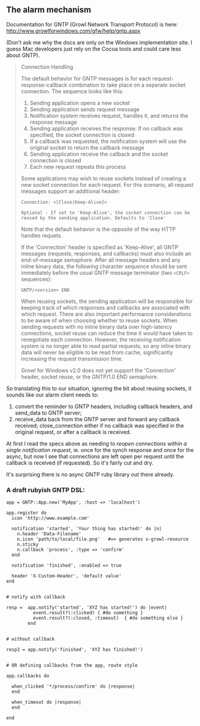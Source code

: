 ## The alarm mechanism

Documentation for GNTP (Growl Network Transport Protocol) is here:
http://www.growlforwindows.com/gfw/help/gntp.aspx

(Don't ask me why the docs are only on the Windows implementation site.  I guess Mac developers just rely on the Cocoa tools and could care less about GNTP).

<blockquote>

Connection Handling

The default behavior for GNTP messages is for each request-response-callback combination to take place on a seperate socket connection. The sequence looks like this:

   1. Sending application opens a new socket
   2. Sending application sends request message
   3. Notification system receives request, handles it, and returns the response message
   4. Sending application receives the response. If no callback was specified, the socket connection is closed
   5. If a callback was requested, the notification system will use the original socket to return the callback message
   6. Sending application receive the callback and the socket connection is closed
   7. Each new request repeats this process

   Some applications may wish to reuse sockets instead of creating a new socket connection for each request. For this scenario, all request messages support an additional header:

`Connection: <[Close|Keep-Alive]>`

    Optional - If set to 'Keep-Alive', the socket connection can be reused by the sending application. Defaults to 'Close'

Note that the default behavior is the opposite of the way HTTP handles requets.

If the 'Connection' header is specified as 'Keep-Alive', all GNTP messages (requests, responses, and callbacks) must also include an end-of-message semaphore. After all message headers and any inline binary data, the following character sequence should be sent immediately before the usual GNTP message terminator (two `<CRLF>` sequences):

`GNTP/<version> END`

When reusing sockets, the sending application will be responsible for keeping track of which responses and callbacks are associated with which request. There are also important performance considerations to be aware of when choosing whether to reuse sockets. When sending requests with no inline binary data over high-latency connections, socket reuse can reduce the time it would have taken to renegotiate each connection. However, the receiving notification system is no longer able to read partial requests, so any inline binary data will never be eligible to be read from cache, significantly increasing the request transmission time.

Growl for Windows v2.0 does not yet support the 'Connection' header, socket reuse, or the GNTP/1.0 END semaphore.

</blockquote>


So translating this to our situation, ignoring the bit about reusing sockets, it sounds like our alarm client needs to:

1. convert the reminder to GNTP headers, including callback headers, and send_data to GNTP server;
2. receive_data back from the GNTP server and forward any callback received; close_connection either if no callback was specified in the original request, or after a callback is received.

At first I read the specs above as needing to _reopen connections within a single notification request_, ie. once for the synch response and once for the async, but now I see that connections are left open per request until the callback is received (if requested).  So it's fairly cut and dry.

It's surprising there is no async GNTP ruby library out there already.



### A draft rubyish GNTP DSL:

    app = GNTP::App.new('MyApp', :host => 'localhost')
    
    app.register do
      icon 'http://www.example.com'

      notification 'started', 'Your thing has started!' do |n|
        n.header 'Data-Filename'
        n.icon 'path/to/local/file.png'   #=> generates x-growl-resource
        n.sticky
        n.callback 'process', :type => 'confirm'
      end
      
      notification 'finished', :enabled => true
      
      header 'X-Custom-Header', 'default value'
    end
    
    
    # notify with callback 
    
    resp =  app.notify('started', 'XYZ has started!') do |event|
              event.result?(:clicked) { #do something }
              event.result?(:closed, :timeout)  { #do something else }
            end
      
    
    # without callback
    
    resp2 = app.notify('finished', 'XYZ has finished!')
    
    
    # OR defining callbacks from the app, route style
    
    app.callbacks do
    
      when_clicked '*/process/confirm' do |response|
      end
      
      when_timeout do |response|  
      end
    
    end
    
    